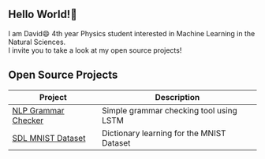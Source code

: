 ## Hello World!👋 
I am David😄 4th year Physics student interested in Machine Learning in the Natural Sciences. <br>
I invite you to take a look at my open source projects!

## Open Source Projects
| Project | Description |
|---------|-------------|
| [NLP Grammar Checker](https://github.com/yourusername/gopic](https://github.com/davidomanovic/Machine-Learning/tree/main/NLP%20Grammar%20Checker)) | Simple grammar checking tool using LSTM |
| [SDL MNIST Dataset](https://github.com/yourusername/esh) | Dictionary learning for the MNIST Dataset |


<!--
**davidomanovic/davidomanovic** is a ✨ _special_ ✨ repository because its `README.md` (this file) appears on your GitHub profile.

Here are some ideas to get you started:

- 🔭 I’m currently working on ...
- 🌱 I’m currently learning ...
- 👯 I’m looking to collaborate on ...
- 🤔 I’m looking for help with ...
- 💬 Ask me about ...
- 📫 How to reach me: ...
- 😄 Pronouns: ...
- ⚡ Fun fact: ...
-->
